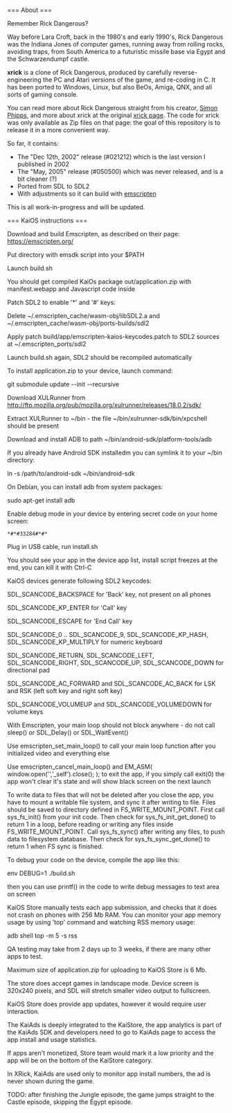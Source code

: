 === About ===

Remember Rick Dangerous?

Way before Lara Croft, back in the 1980's and early 1990's, Rick Dangerous was the Indiana Jones of computer games,
running away from rolling rocks, avoiding traps, from South America to a futuristic missile base via Egypt and the
Schwarzendumpf castle.

**xrick** is a clone of Rick Dangerous, produced by carefully reverse-engineering the PC and Atari versions of the
game, and re-coding in C. It has been ported to Windows, Linux, but also BeOs, Amiga, QNX, and all sorts
of gaming console.

You can read more about Rick Dangerous straight from his creator, [Simon Phipps](https://www.simonphipps.com/games/rickdangerous/),
and more about xrick at the original [xrick page](http://www.bigorno.net/xrick). The code for xrick was only available 
as Zip files on that page: the goal of this repository is to release it in a more convenient way.

So far, it contains:
* The "Dec 12th, 2002" release (#021212) which is the last version I published in 2002
* The "May, 2005" release (#050500) which was never released, and is a bit cleaner (?)
* Ported from SDL to SDL2
* With adjustments so it can build with [emscripten](https://emscripten.org/)

This is all work-in-progress and will be updated.

=== KaiOS instructions ===

Download and build Emscripten, as described on their page: https://emscripten.org/

Put directory with emsdk script into your $PATH

Launch build.sh

You should get compiled KaiOs package out/application.zip with manifest.webapp and Javascript code inside

Patch SDL2 to enable '*' and '#' keys:

Delete ~/.emscripten_cache/wasm-obj/libSDL2.a and ~/.emscripten_cache/wasm-obj/ports-builds/sdl2

Apply patch build/app/emscripten-kaios-keycodes.patch to SDL2 sources at ~/.emscripten_ports/sdl2

Launch build.sh again, SDL2 should be recompiled automatically

To install application.zip to your device, launch command:

git submodule update --init --recursive

Download XULRunner from http://ftp.mozilla.org/pub/mozilla.org/xulrunner/releases/18.0.2/sdk/

Extract XULRunner to ~/bin - the file ~/bin/xulrunner-sdk/bin/xpcshell should be present

Download and install ADB to path ~/bin/android-sdk/platform-tools/adb

If you already have Android SDK installedm you can symlink it to your ~/bin directory:

ln -s /path/to/android-sdk ~/bin/android-sdk

On Debian, you can install adb from system packages:

sudo apt-get install adb

Enable debug mode in your device by entering secret code on your home screen:

    *#*#33284#*#*

Plug in USB cable, run install.sh

You should see your app in the device app list, install script freezes at the end, you can kill it with Ctrl-C

KaiOS devices generate following SDL2 keycodes:

SDL_SCANCODE_BACKSPACE for 'Back' key, not present on all phones

SDL_SCANCODE_KP_ENTER for 'Call' key

SDL_SCANCODE_ESCAPE for 'End Call' key

SDL_SCANCODE_0 .. SDL_SCANCODE_9, SDL_SCANCODE_KP_HASH, SDL_SCANCODE_KP_MULTIPLY for numeric keyboard

SDL_SCANCODE_RETURN, SDL_SCANCODE_LEFT, SDL_SCANCODE_RIGHT, SDL_SCANCODE_UP, SDL_SCANCODE_DOWN for directional pad

SDL_SCANCODE_AC_FORWARD and SDL_SCANCODE_AC_BACK for LSK and RSK (left soft key and right soft key)

SDL_SCANCODE_VOLUMEUP and SDL_SCANCODE_VOLUMEDOWN for volume keys

With Emscripten, your main loop should not block anywhere - do not call sleep() or SDL_Delay() or SDL_WaitEvent()

Use emscripten_set_main_loop() to call your main loop function after you initialized video and everything else

Use emscripten_cancel_main_loop() and EM_ASM( window.open('','_self').close(); ); to exit the app,
if you simply call exit(0) the app won't clear it's state and will show black screen on the next launch

To write data to files that will not be deleted after you close the app, you have to mount a writable file system,
and sync it after writing to file.
Files should be saved to directory defined in FS_WRITE_MOUNT_POINT.
First call sys_fs_init() from your init code.
Then check for sys_fs_init_get_done() to return 1 in a loop, before reading or writing any files inside FS_WRITE_MOUNT_POINT.
Call sys_fs_sync() after writing any files, to push data to filesystem database.
Then check for sys_fs_sync_get_done() to return 1 when FS sync is finished.

To debug your code on the device, compile the app like this:

env DEBUG=1 ./build.sh

then you can use printf() in the code to write debug messages to text area on screen

KaiOS Store manually tests each app submission, and checks that it does not crash on phones with 256 Mb RAM.
You can monitor your app memory usage by using 'top' command and watching RSS memory usage:

adb shell top -m 5 -s rss

QA testing may take from 2 days up to 3 weeks, if there are many other apps to test.

Maximum size of application.zip for uploading to KaiOS Store is 6 Mb.

The store does accept games in landscape mode. Device screen is 320x240 pixels, and SDL will stretch smaller video output to fullscreen.

KaiOS Store does provide app updates, however it would require user interaction.

The KaiAds is deeply integrated to the KaiStore, the app analytics is part of the KaiAds SDK
and developers need to go to KaiAds page to access the app install and usage statistics.

If apps aren't monetized, Store team would mark it a low priority and the app will be on the bottom of the KaiStore category.

In XRick, KaiAds are used only to monitor app install numbers, the ad is never shown during the game.

TODO: after finishing the Jungle episode, the game jumps straight to the Castle episode, skipping the Egypt episode.
